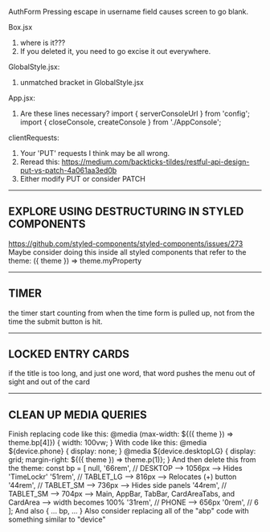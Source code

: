 AuthForm
Pressing escape in username field causes screen to go blank.

Box.jsx
1. where is it???
2. If you deleted it, you need to go excise it out everywhere.

GlobalStyle.jsx:
1. unmatched bracket in GlobalStyle.jsx

App.jsx:
1. Are these lines necessary?
  import { serverConsoleUrl } from 'config';
  import { closeConsole, createConsole } from './AppConsole';

clientRequests:
1. Your 'PUT' requests I think may be all wrong.
2. Reread this: https://medium.com/backticks-tildes/restful-api-design-put-vs-patch-4a061aa3ed0b
3. Either modify PUT or consider PATCH

-------------------------------------------------------
 EXPLORE USING DESTRUCTURING IN STYLED COMPONENTS
-------------------------------------------------------
https://github.com/styled-components/styled-components/issues/273
Maybe consider doing this inside all styled components that refer to the theme:
  ({ theme }) => theme.myProperty

-------------------------------------------------------
 TIMER
-------------------------------------------------------
the timer start counting from when the time form is pulled up, not from the time the submit button is hit.

-------------------------------------------------------
 LOCKED ENTRY CARDS
-------------------------------------------------------
if the title is too long, and just one word, that word pushes the menu out of sight and out of the card

-------------------------------------------------------
 CLEAN UP MEDIA QUERIES
-------------------------------------------------------
Finish replacing code like this:
  @media (max-width: ${({ theme }) => theme.bp[4]}) {
    width: 100vw;
  }
With code like this:
  @media ${device.phone} {
    display: none;
  }
  @media ${device.desktopLG} {
    display: grid;
    margin-right: ${({ theme }) => theme.p(1)};
  }
And then delete this from the theme:
  const bp = [
    null,
    '66rem',  // DESKTOP    -->  1056px -->  Hides 'TimeLockr'
    '51rem',  // TABLET_LG  -->  816px  -->  Relocates (+) button
    '44rem',  // TABLET_SM  -->  736px  -->  Hides side panels
    '44rem',  // TABLET_SM  -->  704px  -->  Main, AppBar, TabBar, CardAreaTabs, and CardArea --> width becomes 100%
    '31rem',  // PHONE      -->  656px
    '0rem',   // 6
  ];
And also
  {
    ...
    bp,
    ...
  }
Also consider replacing all of the "abp" code with something similar to "device"
